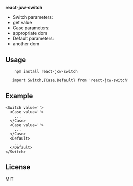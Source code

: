 **react-jcw-switch** 

- Switch parameters:
- get value
- Case parameters:
- appropriate dom
- Default parameters:
- another dom

## Usage

`    npm install react-jcw-switch`

`   import Switch,{Case,Default} from 'react-jcw-switch'`

## Example

```
<Switch value=''>
  <Case value=''>
    ...
  </Case>
  <Case value=''>
    ...
  </Case>
  <Default>
    ...
  </Default>
</Switch>
```

## License

MIT


